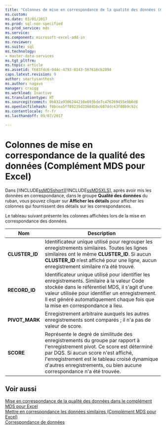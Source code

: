 ```yaml
---
title: "Colonnes de mise en correspondance de la qualité des données (Complément MDS pour Excel) | Microsoft Docs"
ms.custom: 
ms.date: 03/01/2017
ms.prod: sql-non-specified
ms.prod_service: mds
ms.service: 
ms.component: microsoft-excel-add-in
ms.reviewer: 
ms.suite: sql
ms.technology:
- master-data-services
ms.tgt_pltfrm: 
ms.topic: article
ms.assetid: f683fdc6-0d4c-4793-8143-567616cb2094
caps.latest.revision: 9
author: smartysanthosh
ms.author: nagavo
manager: craigg
ms.workload: Inactive
ms.translationtype: HT
ms.sourcegitcommit: 0b832a9306244210e693bde7c476269455e9b6d8
ms.openlocfilehash: f0bcea5ff09235d33684bbc607ddc43f88b9c92c
ms.contentlocale: fr-fr
ms.lasthandoff: 09/07/2017

---
```

# <a name="data-quality-matching-columns-mds-add-in-for-excel"></a>Colonnes de mise en correspondance de la qualité des données (Complément MDS pour Excel)
  Dans [!INCLUDE[ssMDSshort](../../includes/ssmdsshort-md.md)][!INCLUDE[ssMDSXLS](../../includes/ssmdsxls-md.md)], après avoir mis les données en correspondance, dans le groupe **Qualité des données** du ruban, vous pouvez cliquer sur **Afficher les détails** pour afficher les colonnes qui fournissent des détails sur les correspondances.  
  
 Le tableau suivant présente les colonnes affichées lors de la mise en correspondance des données.  
  
|Nom|Description|  
|----------|-----------------|  
|**CLUSTER_ID**|Identificateur unique utilisé pour regrouper les enregistrements similaires. Toutes les lignes similaires ont le même **CLUSTER_ID**. Si aucun **CLUSTER_ID** n’est affiché pour une ligne, aucun enregistrement similaire n’a été trouvé.|  
|**RECORD_ID**|Identificateur unique utilisé pour identifier les enregistrements. Similaire à la valeur Code stockée dans le référentiel MDS, il s'agit d'une valeur utilisée pour identifier un enregistrement. Il est généré automatiquement chaque fois que la mise en correspondance a lieu.|  
|**PIVOT_MARK**|Enregistrement arbitraire auxquels les autres enregistrements sont comparés ; il n'a pas de valeur de score.|  
|**SCORE**|Représente le degré de similitude des enregistrements du groupe par rapport à l'enregistrement pivot. Ce score est déterminé par DQS. Si aucun score n'est affiché, l'enregistrement est le tableau croisé dynamique d'autres enregistrements, ou bien aucune correspondance n'a été trouvée.|  
  
## <a name="see-also"></a>Voir aussi  
 [Mise en correspondance de la qualité des données dans le complément MDS pour Excel](../../master-data-services/microsoft-excel-add-in/data-quality-matching-in-the-mds-add-in-for-excel.md)   
 [Mettre en correspondance les données similaires &#40;Complément MDS pour Excel&#41;](../../master-data-services/microsoft-excel-add-in/match-similar-data-mds-add-in-for-excel.md)   
 [Correspondance de données](../../data-quality-services/data-matching.md)  
  
  

